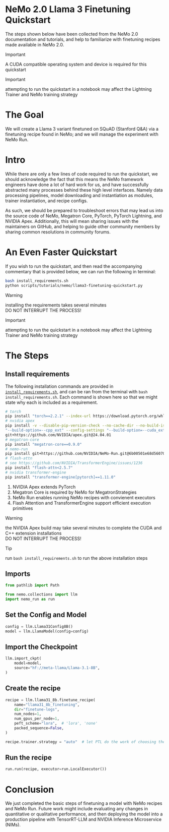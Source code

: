 # NeMo 2.0 Llama 3 Finetuning Quickstart

The steps shown below have been collected from the NeMo 2.0 documentation and tutorials, and help to familiarize with finetuning recipes made available in NeMo 2.0.

> [!IMPORTANT]
> A CUDA compatible operating system and device is required for this quickstart

> [!IMPORTANT]
> attempting to run the quickstart in a notebook may affect the Lightning Trainer and NeMo training strategy

# The Goal

We will create a Llama 3 variant finetuned on SQuAD (Stanford Q&A) via a finetuning recipe found in NeMo; and we will manage the experiment with NeMo Run.

# Intro

While there are only a few lines of code required to run the quickstart, we should acknowledge the fact that this means the NeMo framework engineers have done a lot of hard work for us, and have successfully abstracted many processes behind these high level interfaces. Namely data processing pipelines, model downloading and instantiation as modules, trainer instantiation, and recipe configs. 

As such, we should be prepared to troubleshoot errors that may lead us into the source code of NeMo, Megatron Core, PyTorch, PyTorch Lightning, and NVIDIA Apex. Additionally, this will mean sharing issues with the maintainers on GitHub, and helping to guide other community members by sharing common resolutions in community forums. 

# An Even Faster Quickstart

If you wish to run the quickstart, and then read the accompanying commentary that is provided below, we can run the following in terminal:

```bash
bash install_requirements.sh
python scripts/tutorials/nemo/llama3-finetuning-quickstart.py
```

> [!WARNING]
> installing the requirements takes several minutes <br>
> DO NOT INTERRUPT THE PROCESS!

> [!IMPORTANT]
> attempting to run the quickstart in a notebook may affect the Lightning Trainer and NeMo training strategy

# The Steps

## Install requirements

The following installation commands are provided in [`install_requirements.sh`](../../install_requirements.sh), and can be ran from the terminal with `bash install_requirements.sh`. Each command is shown here so that we might state why each is included as a requirement.

```bash
# torch
pip install "torch==2.2.1" --index-url https://download.pytorch.org/whl/cu121
# nvidia apex
pip install -v --disable-pip-version-check --no-cache-dir --no-build-isolation --config-settings \
"--build-option=--cpp_ext" --config-settings "--build-option=--cuda_ext" \
git+https://github.com/NVIDIA/apex.git@24.04.01
# megatron-core
pip install "megatron-core==0.9.0"
# nemo-run
pip install git+https://github.com/NVIDIA/NeMo-Run.git@6b00501e68d56070bb4fb9808ab11bb8d0f03b51
# flash-attn
# see https://github.com/NVIDIA/TransformerEngine/issues/1236
pip install "flash-attn<2.5.7"
# nvidia transformer-engine
pip install "transformer-engine[pytorch]==1.11.0"
```

1. NVIDIA Apex extends PyTorch
2. Megatron Core is required by NeMo for MegatronStrategies
3. NeMo Run enables running NeMo recipes with convienent executors
4. Flash Attention and TransformerEngine support efficient execution primitives

> [!WARNING]
> the NVIDIA Apex build may take several minutes to complete the CUDA and C++ extension installations <br>
> DO NOT INTERRUPT THE PROCESS!

> [!TIP]
> run `bash install_requirements.sh` to run the above installation steps

## Imports

```python
from pathlib import Path

from nemo.collections import llm
import nemo_run as run
```

## Set the Config and Model

```python
config = llm.Llama31Config8B()
model = llm.LlamaModel(config=config)
```

## Import the Checkpoint

```python
llm.import_ckpt(
    model=model,
    source="hf://meta-llama/Llama-3.1-8B",
)
```

## Create the recipe

```python
recipe = llm.llama31_8b.finetune_recipe(
    name="llama31_8b_finetuning",
    dir="finetune-logs",
    num_nodes=1,
    num_gpus_per_node=1,
    peft_scheme="lora",  # 'lora', 'none'
    packed_sequence=False,
)
```

```python
recipe.trainer.strategy = "auto"  # let PTL do the work of choosing the training strategy
```

## Run the recipe

```python
run.run(recipe, executor=run.LocalExecutor())
```

# Conclusion

We just completed the basic steps of finetuning a model with NeMo recipes and NeMo Run. Future work might include evaluating any changes in quantitative or qualitative performance, and then deploying the model into a production pipeline with TensorRT-LLM and NVIDIA Inference Microservice (NIMs).